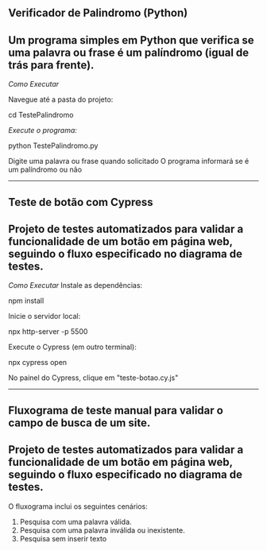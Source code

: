 Verificador de Palindromo (Python) 
---
Um programa simples em Python que verifica se uma palavra ou frase é um palíndromo (igual de trás para frente).
---

*Como Executar*

Navegue até a pasta do projeto:

cd TestePalindromo

*Execute o programa:*

python TestePalindromo.py

Digite uma palavra ou frase quando solicitado
O programa informará se é um palíndromo ou não

------------------------------------------------------------------------------------------------------------------------------

Teste de botão com Cypress
---
Projeto de testes automatizados para validar a funcionalidade de um botão em página web, seguindo o fluxo especificado no diagrama de testes.
---

*Como Executar*
Instale as dependências:

npm install

Inicie o servidor local:

npx http-server -p 5500

Execute o Cypress (em outro terminal):

npx cypress open

No painel do Cypress, clique em "teste-botao.cy.js"

------------------------------------------------------------------------------------------------------------------------------

Fluxograma de teste manual para validar o campo de busca de um site.
---
Projeto de testes automatizados para validar a funcionalidade de um botão em página web, seguindo o fluxo especificado no diagrama de testes.
---

O fluxograma inclui os seguintes cenários:
 1. Pesquisa com uma palavra válida.
 2. Pesquisa com uma palavra inválida ou inexistente.
 3. Pesquisa sem inserir texto

